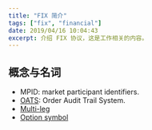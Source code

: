 ```yaml
---
title: "FIX 简介"
tags: ["fix", "financial"]
date: 2019/04/16 10:04:43
excerpt: 介绍 FIX 协议，这是工作相关的内容。
---
```


## 概念与名词

* MPID: market participant identifiers.
* [OATS](https://www.investopedia.com/terms/o/order_audit_trail_system.asp): Order Audit Trail System.
* [Multi-leg](https://www.investopedia.com/terms/m/multilegorder.asp)
* [Option symbol](https://en.wikipedia.org/wiki/Option_symbol)
